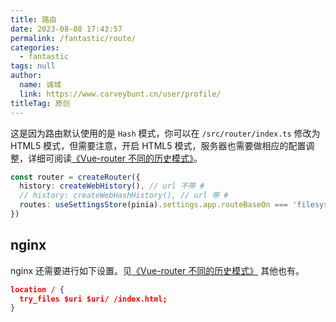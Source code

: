 ```yaml
---
title: 路由
date: 2023-08-08 17:43:57
permalink: /fantastic/route/
categories: 
  - fantastic
tags: null
author: 
  name: 诚城
  link: https://www.carveybunt.cn/user/profile/
titleTag: 原创
---
```


这是因为路由默认使用的是 `Hash` 模式，你可以在 `/src/router/index.ts` 修改为 HTML5 模式，但需要注意，开启 HTML5 模式，服务器也需要做相应的配置调整，详细可阅读[《Vue-router 不同的历史模式》](https://router.vuejs.org/zh/guide/essentials/history-mode.html)。

```ts
const router = createRouter({
  history: createWebHistory(), // url 不带 #
  // history: createWebHashHistory(), // url 带 #
  routes: useSettingsStore(pinia).settings.app.routeBaseOn === 'filesystem' ? constantRoutesByFilesystem : constantRoutes as RouteRecordRaw[],
})
```

## nginx

nginx 还需要进行如下设置。见[《Vue-router 不同的历史模式》](https://router.vuejs.org/zh/guide/essentials/history-mode.html) 其他也有。

```json
location / {
  try_files $uri $uri/ /index.html;
}
```
